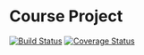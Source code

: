 Course Project
==============
[![Build Status](https://travis-ci.org/Brest-Java-Course-2019/Maksim-Martsiusheu.svg?branch=master)](https://travis-ci.org/Brest-Java-Course-2019/Maksim-Martsiusheu)
[![Coverage Status](https://coveralls.io/repos/github/Brest-Java-Course-2019/Maksim-Martsiusheu/badge.svg?branch=master)](https://coveralls.io/github/Brest-Java-Course-2019/Maksim-Martsiusheu?branch=master)